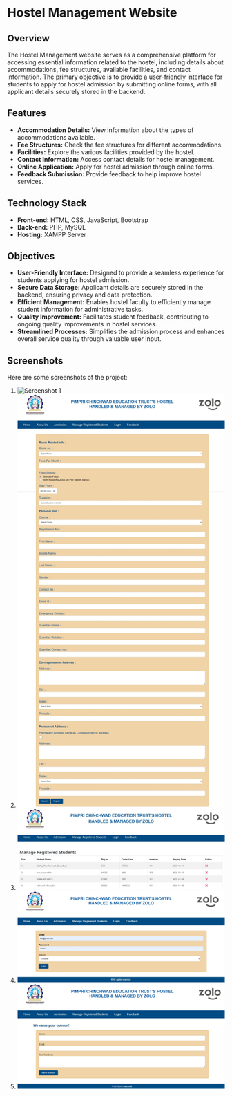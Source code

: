 # Hostel Management Website

## Overview

The Hostel Management website serves as a comprehensive platform for accessing essential information related to the hostel, including details about accommodations, fee structures, available facilities, and contact information. The primary objective is to provide a user-friendly interface for students to apply for hostel admission by submitting online forms, with all applicant details securely stored in the backend.

## Features

- **Accommodation Details:** View information about the types of accommodations available.
- **Fee Structures:** Check the fee structures for different accommodations.
- **Facilities:** Explore the various facilities provided by the hostel.
- **Contact Information:** Access contact details for hostel management.
- **Online Application:** Apply for hostel admission through online forms.
- **Feedback Submission:** Provide feedback to help improve hostel services.

## Technology Stack

- **Front-end:** HTML, CSS, JavaScript, Bootstrap
- **Back-end:** PHP, MySQL
- **Hosting:** XAMPP Server

## Objectives

- **User-Friendly Interface:** Designed to provide a seamless experience for students applying for hostel admission.
- **Secure Data Storage:** Applicant details are securely stored in the backend, ensuring privacy and data protection.
- **Efficient Management:** Enables hostel faculty to efficiently manage student information for administrative tasks.
- **Quality Improvement:** Facilitates student feedback, contributing to ongoing quality improvements in hostel services.
- **Streamlined Processes:** Simplifies the admission process and enhances overall service quality through valuable user input.

## Screenshots

Here are some screenshots of the project:

1. ![Screenshot 1](Screenshots/1.png)
2. ![Screenshot 2](Screenshots/2.png)
3. ![Screenshot 3](Screenshots/3.jpg)
4. ![Screenshot 4](Screenshots/4.png)
5. ![Screenshot 5](Screenshots/5.png)
